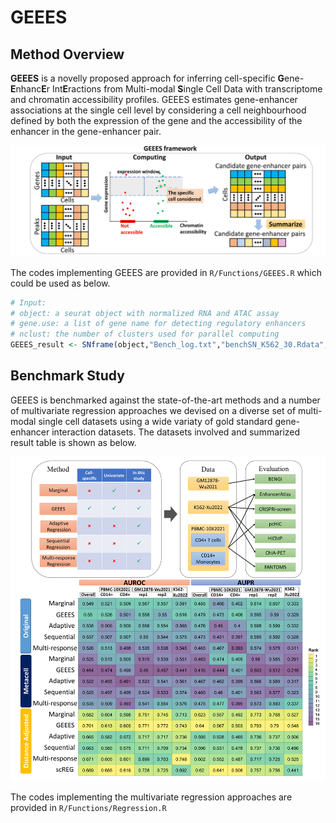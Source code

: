 # GEEES
## Method Overview
**GEEES** is a novelly proposed approach for inferring cell-specific **G**ene-**E**nhanc**E**r Int**E**ractions from Multi-modal **S**ingle Cell Data with transcriptome and chromatin accessibility profiles. GEEES estimates gene-enhancer associations at the single
cell level by considering a cell neighbourhood defined by both the expression of the gene and the accessibility of the enhancer in the gene-enhancer pair.

![alt text](https://github.com/Shuyang12138/GEEES/blob/main/Figures/GEEESFramework.jpg?raw=true)

The codes implementing GEEES are provided in `R/Functions/GEEES.R` which could be used as below.
```r
# Input:
# object: a seurat object with normalized RNA and ATAC assay
# gene.use: a list of gene name for detecting regulatory enhancers
# nclust: the number of clusters used for parallel computing
GEEES_result <- SNframe(object,"Bench_log.txt","benchSN_K562_30.Rdata",genes.use = gene.use,nclust = nclust)
```

## Benchmark Study
GEEES is benchmarked against the state-of-the-art methods and a number of multivariate regression approaches we devised on a diverse set of multi-modal single cell datasets using a wide variaty of gold standard gene-enhancer interaction datasets. The datasets involved and summarized result table is shown as below.

![alt text](https://github.com/Shuyang12138/GEEES/blob/main/Figures/Benchmark.jpg?raw=true)

The codes implementing the multivariate regression approaches are provided in `R/Functions/Regression.R`
